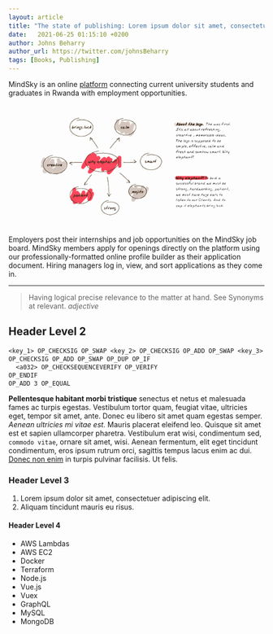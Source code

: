 ```yaml
---
layout: article
title: "The state of publishing: Lorem ipsum dolor sit amet, consectetur adipisicing"
date:   2021-06-25 01:15:10 +0200
author: Johns Beharry
author_url: https://twitter.com/johnsBeharry
tags: [Books, Publishing]
---
```


MindSky is an online [platform](#) connecting current university students and graduates in Rwanda with employment opportunities.

<figure class=" exdent active">
   <img class="fill" src="/assets/i/sketch.png">
</figure>

Employers post their internships and job opportunities on the MindSky job board. MindSky members apply for openings directly on the platform using our professionally-formatted online profile builder as their application document. Hiring managers log in, view, and sort applications as they come in.

---

> Having logical precise relevance to the matter at hand. See Synonyms at relevant.
> <cite>adjective</cite>

## Header Level 2

```miniscript
<key_1> OP_CHECKSIG OP_SWAP <key_2> OP_CHECKSIG OP_ADD OP_SWAP <key_3>
OP_CHECKSIG OP_ADD OP_SWAP OP_DUP OP_IF
  <a032> OP_CHECKSEQUENCEVERIFY OP_VERIFY
OP_ENDIF
OP_ADD 3 OP_EQUAL
```

**Pellentesque habitant morbi tristique** senectus et netus et malesuada fames ac turpis egestas. Vestibulum tortor quam, feugiat vitae, ultricies eget, tempor sit amet, ante. Donec eu libero sit amet quam egestas semper. _Aenean ultricies mi vitae est._ Mauris placerat eleifend leo. Quisque sit amet est et sapien ullamcorper pharetra. Vestibulum erat wisi, condimentum sed, `commodo vitae`, ornare sit amet, wisi. Aenean fermentum, elit eget tincidunt condimentum, eros ipsum rutrum orci, sagittis tempus lacus enim ac dui. [Donec non enim](#) in turpis pulvinar facilisis. Ut felis.

### Header Level 3

1.  Lorem ipsum dolor sit amet, consectetuer adipiscing elit.
2.  Aliquam tincidunt mauris eu risus.

#### Header Level 4

* AWS Lambdas
* AWS EC2
* Docker
* Terraform
* Node.js
* Vue.js
* Vuex
* GraphQL
* MySQL
* MongoDB